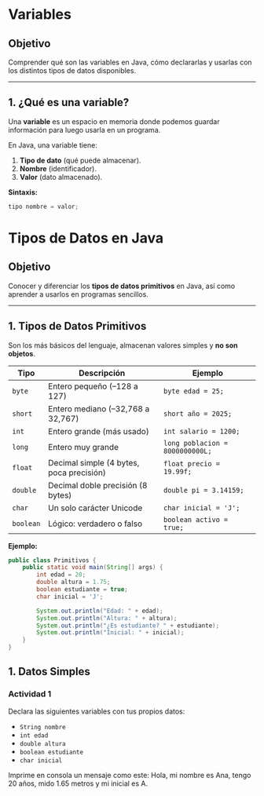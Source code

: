 
#  Variables 

##  Objetivo
Comprender qué son las variables en Java, cómo declararlas y usarlas con los distintos tipos de datos disponibles.

---

##  1. ¿Qué es una variable?
Una **variable** es un espacio en memoria donde podemos guardar información para luego usarla en un programa.

En Java, una variable tiene:
1. **Tipo de dato** (qué puede almacenar).
2. **Nombre** (identificador).
3. **Valor** (dato almacenado).

 **Sintaxis:**
```java
tipo nombre = valor;
```
#  Tipos de Datos en Java

##  Objetivo
Conocer y diferenciar los **tipos de datos primitivos** en Java, así como aprender a usarlos en programas sencillos.

---

##  1. Tipos de Datos Primitivos
Son los más básicos del lenguaje, almacenan valores simples y **no son objetos**.

| Tipo     | Descripción                          | Ejemplo |
|----------|--------------------------------------|---------|
| `byte`   | Entero pequeño (–128 a 127)          | `byte edad = 25;` |
| `short`  | Entero mediano (–32,768 a 32,767)    | `short año = 2025;` |
| `int`    | Entero grande (más usado)            | `int salario = 1200;` |
| `long`   | Entero muy grande                    | `long poblacion = 8000000000L;` |
| `float`  | Decimal simple (4 bytes, poca precisión) | `float precio = 19.99f;` |
| `double` | Decimal doble precisión (8 bytes)    | `double pi = 3.14159;` |
| `char`   | Un solo carácter Unicode             | `char inicial = 'J';` |
| `boolean`| Lógico: verdadero o falso            | `boolean activo = true;` |

 **Ejemplo:**
```java
public class Primitivos {
    public static void main(String[] args) {
        int edad = 20;
        double altura = 1.75;
        boolean estudiante = true;
        char inicial = 'J';

        System.out.println("Edad: " + edad);
        System.out.println("Altura: " + altura);
        System.out.println("¿Es estudiante? " + estudiante);
        System.out.println("Inicial: " + inicial);
    }
}
```

##  1. Datos Simples

###  Actividad 1
Declara las siguientes variables con tus propios datos:
- `String nombre`
- `int edad`
- `double altura`
- `boolean estudiante`
- `char inicial`

Imprime en consola un mensaje como este:
Hola, mi nombre es Ana, tengo 20 años, mido 1.65 metros y mi inicial es A.